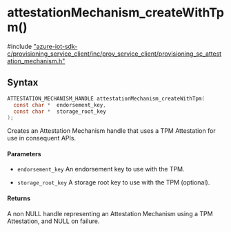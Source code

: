 # attestationMechanism_createWithTpm()

\#include ["azure-iot-sdk-c/provisioning_service_client/inc/prov_service_client/provisioning_sc_attestation_mechanism.h"](../iot-c-ref-provisioning-sc-attestation-mechanism-h.md)  

## Syntax

```C
ATTESTATION_MECHANISM_HANDLE attestationMechanism_createWithTpm(
  const char *	endorsement_key,
  const char *	storage_root_key
);

```

Creates an Attestation Mechanism handle that uses a TPM Attestation for use in consequent APIs.

#### Parameters
* `endorsement_key` An endorsement key to use with the TPM. 

* `storage_root_key` A storage root key to use with the TPM (optional).

#### Returns
A non NULL handle representing an Attestation Mechanism using a TPM Attestation, and NULL on failure.

